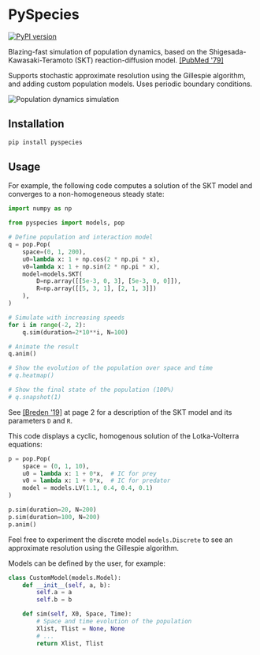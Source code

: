 # PySpecies

[![PyPI version](https://badge.fury.io/py/pyspecies.svg)](https://badge.fury.io/py/pyspecies)

Blazing-fast simulation of population dynamics, based on the Shigesada-Kawasaki-Teramoto (SKT) reaction-diffusion model. [[PubMed '79]](https://pubmed.ncbi.nlm.nih.gov/513804/)

Supports stochastic approximate resolution using the Gillespie algorithm, and adding custom population models. Uses periodic boundary conditions.

![Population dynamics simulation](https://github.com/samuelbx/pyspecies/raw/main/misc/example.gif)

## Installation

```bash
pip install pyspecies
```

## Usage

For example, the following code computes a solution of the SKT model and converges to a non-homogeneous steady state:

```python
import numpy as np

from pyspecies import models, pop

# Define population and interaction model
q = pop.Pop(
    space=(0, 1, 200),
    u0=lambda x: 1 + np.cos(2 * np.pi * x),
    v0=lambda x: 1 + np.sin(2 * np.pi * x),
    model=models.SKT(
        D=np.array([[5e-3, 0, 3], [5e-3, 0, 0]]),
        R=np.array([[5, 3, 1], [2, 1, 3]])
    ),
)

# Simulate with increasing speeds
for i in range(-2, 2):
    q.sim(duration=2*10**i, N=100)

# Animate the result
q.anim()

# Show the evolution of the population over space and time
# q.heatmap()

# Show the final state of the population (100%)
# q.snapshot(1)
```

See [[Breden '19]](https://arxiv.org/pdf/1910.03436.pdf) at page 2 for a description of the SKT model and its parameters `D` and `R`.

This code displays a cyclic, homogenous solution of the Lotka-Volterra equations:

```python
p = pop.Pop(
    space = (0, 1, 10),
    u0 = lambda x: 1 + 0*x,  # IC for prey
    v0 = lambda x: 1 + 0*x,  # IC for predator
    model = models.LV(1.1, 0.4, 0.4, 0.1)
)

p.sim(duration=20, N=200)
p.sim(duration=100, N=200)
p.anim()
```

Feel free to experiment the discrete model `models.Discrete` to see an approximate resolution using the Gillespie algorithm.

Models can be defined by the user, for example:

```python
class CustomModel(models.Model):
    def __init__(self, a, b):
        self.a = a
        self.b = b

    def sim(self, X0, Space, Time):
        # Space and time evolution of the population
        Xlist, Tlist = None, None
        # ...
        return Xlist, Tlist
```